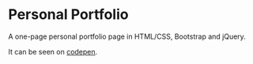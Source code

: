 # Personal Portfolio

A one-page personal portfolio page in HTML/CSS, Bootstrap and jQuery.

It can be seen on [codepen](http://codepen.io/samover/pen/QyXrPy).

